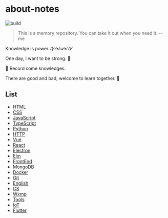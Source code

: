 # about-notes

![build](https://travis-ci.org/ysfscream/about-notes.svg?branch=master)

> This is a memory repository. You can take it out when you need it.  --me

Knowledge is power. ⁄(⁄ ⁄•⁄ω⁄•⁄ ⁄)⁄

One day, I want to be strong. 💪

📙 Record some knowledges.

There are good and bad, welcome to learn together. 👏

## List

- [HTML](https://github.com/ysfscream/about-notes/tree/master/docs/HTML)
- [CSS](https://github.com/ysfscream/about-notes/tree/master/docs/CSS)
- [JavaScript](https://github.com/ysfscream/about-notes/tree/master/docs/Javascript)
- [TypeScript](https://github.com/ysfscream/about-notes/tree/master/docs/Typescript)
- [Python](https://github.com/ysfscream/about-notes/tree/master/docs/Python)
- [HTTP](https://github.com/ysfscream/about-notes/tree/master/docs/HTTP)
- [Vue](https://github.com/ysfscream/about-notes/tree/master/docs/Vue)
- [React](https://github.com/ysfscream/about-notes/tree/master/docs/React)
- [Electron](https://github.com/ysfscream/about-notes/tree/master/docs/Electron)
- [Elm](https://github.com/ysfscream/about-notes/tree/master/docs/Elm)
- [FrontEnd](https://github.com/ysfscream/about-notes/tree/master/docs/FrontEnd)
- [MongoDB](https://github.com/ysfscream/about-notes/tree/master/docs/MongoDB)
- [Docker](https://github.com/ysfscream/about-notes/tree/master/docs/Docker)
- [Git](https://github.com/ysfscream/about-notes/tree/master/docs/Git)
- [English](https://github.com/ysfscream/about-notes/tree/master/docs/English)
- [CS](https://github.com/ysfscream/about-notes/tree/master/docs/CS)
- [Wxmp](https://github.com/ysfscream/about-notes/tree/master/docs/wxmp)
- [Tools](https://github.com/ysfscream/about-notes/tree/master/docs/Tools)
- [IoT](https://github.com/ysfscream/about-notes/tree/master/docs/IoT)
- [Flutter](https://github.com/ysfscream/about-notes/tree/master/docs/Flutter)
